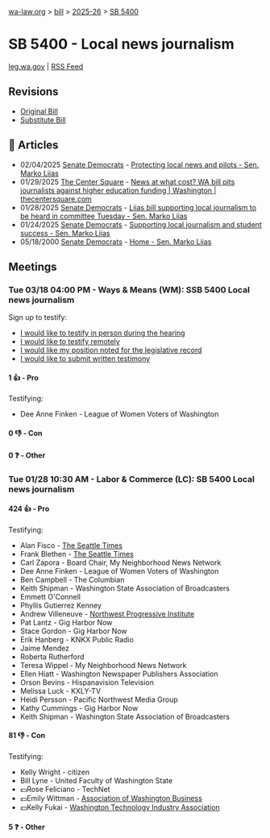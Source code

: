[wa-law.org](/) > [bill](/bill/) > [2025-26](/bill/2025-26/) > [SB 5400](/bill/2025-26/sb/5400/)

# SB 5400 - Local news journalism
[leg.wa.gov](https://app.leg.wa.gov/billsummary?BillNumber=5400&Year=2025&Initiative=false) | [RSS Feed](./rss.xml)

## Revisions
* [Original Bill](1/)
* [Substitute Bill](S/)

## 📰 Articles
* 02/04/2025 [Senate Democrats](/org/senate_democrats/) - [Protecting local news and pilots - Sen. Marko Liias](https://senatedemocrats.wa.gov/liias/2025/02/04/protecting-local-news-and-pilots/#:~:text=Senate%20Bill%205400)
* 01/29/2025 [The Center Square](/org/the_center_square/) - [News at what cost? WA bill pits journalists against higher education funding | Washington | thecentersquare.com](https://www.thecentersquare.com/washington/article_1cba676e-de8d-11ef-a8ea-f33addf8deba.html#:~:text=Senate%20Bill%205400)
* 01/28/2025 [Senate Democrats](/org/senate_democrats/) - [Liias bill supporting local journalism to be heard in committee Tuesday - Sen. Marko Liias](https://senatedemocrats.wa.gov/liias/2025/01/27/liias-bill-supporting-local-journalism-to-be-heard-in-committee-tuesday/#:~:text=Senate%20Bill%205400)
* 01/24/2025 [Senate Democrats](/org/senate_democrats/) - [Supporting local journalism and student success - Sen. Marko Liias](https://senatedemocrats.wa.gov/liias/2025/01/24/3559/#:~:text=Senate%20Bill%205400)
* 05/18/2000 [Senate Democrats](/org/senate_democrats/) - [Home - Sen. Marko Liias](https://senatedemocrats.wa.gov/liias/#:~:text=Senate%20Bill%205400)

## Meetings
### Tue 03/18 04:00 PM - Ways & Means (WM): SSB 5400 Local news journalism
Sign up to testify:
* [I would like to testify in person during the hearing](https://app.leg.wa.gov/csi/Testifier/Add?chamber=House&mId=33066&aId=165852&caId=26439&tId=1)
* [I would like to testify remotely](https://app.leg.wa.gov/csi/Testifier/Add?chamber=House&mId=33066&aId=165852&caId=26439&tId=2)
* [I would like my position noted for the legislative record](https://app.leg.wa.gov/csi/Testifier/Add?chamber=House&mId=33066&aId=165852&caId=26439&tId=3)
* [I would like to submit written testimony](https://app.leg.wa.gov/csi/Testifier/Add?chamber=House&mId=33066&aId=165852&caId=26439&tId=4)

#### 1 👍 - Pro
Testifying:
* Dee Anne Finken - League of Women Voters of Washington

#### 0 👎 - Con

#### 0 ❓ - Other

### Tue 01/28 10:30 AM - Labor & Commerce (LC): SB 5400 Local news journalism
#### 424 👍 - Pro
Testifying:
* Alan Fisco - [The Seattle Times](/org/the_seattle_times/)
* Frank Blethen - [The Seattle Times](/org/the_seattle_times/)
* Carl Zapora - Board Chair, My Neighborhood News Network
* Dee Anne Finken - League of Women Voters of Washington
* Ben Campbell - The Columbian
* Keith Shipman - Washington State Association of Broadcasters
* Emmett O'Connell
* Phyllis Gutierrez Kenney
* Andrew Villeneuve - [Northwest Progressive Institute](/org/northwest_progressive_institute/)
* Pat Lantz - Gig Harbor Now
* Stace Gordon - Gig Harbor Now
* Erik Hanberg - KNKX Public Radio
* Jaime Mendez
* Roberta Rutherford
* Teresa Wippel - My Neighborhood News Network
* Ellen Hiatt - Washington Newspaper Publishers Association
* Orson Bevins - Hispanavision Television
* Melissa Luck - KXLY-TV
* Heidi Persson - Pacific Northwest Media Group
* Kathy Cummings - Gig Harbor Now
* Keith Shipman - Washington State Association of Broadcasters

#### 81 👎 - Con
Testifying:
* Kelly Wright - citizen
* Bill Lyne - United Faculty of Washington State
* 💵Rose Feliciano - TechNet
* 💵Emily Wittman - [Association of Washington Business](/org/association_of_washington_business/)
* 💵Kelly Fukai - [Washington Technology Industry Association](/org/washington_technology_industry_association/)

#### 5 ❓ - Other
